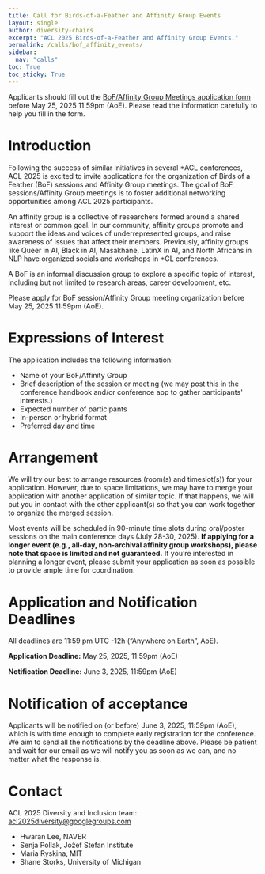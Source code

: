 ```yaml
---
title: Call for Birds-of-a-Feather and Affinity Group Events
layout: single
author: diversity-chairs
excerpt: "ACL 2025 Birds-of-a-Feather and Affinity Group Events."
permalink: /calls/bof_affinity_events/
sidebar:
  nav: "calls"
toc: True
toc_sticky: True
---
```




Applicants should fill out the [BoF/Affinity Group Meetings application form](https://forms.office.com/r/t43zHEJTH0) before May 25, 2025 11:59pm (AoE). Please read the information carefully to help you fill in the form.

# Introduction

Following the success of similar initiatives in several *ACL conferences, ACL 2025 is excited to invite applications for the organization of Birds of a Feather (BoF) sessions and Affinity Group meetings. The goal of BoF sessions/Affinity Group meetings is to foster additional networking opportunities among ACL 2025 participants.

An affinity group is a collective of researchers formed around a shared interest or common goal. In our community, affinity groups promote and support the ideas and voices of underrepresented groups, and raise awareness of issues that affect their members. Previously, affinity groups like Queer in AI, Black in AI, Masakhane, LatinX in AI, and North Africans in NLP have organized socials and workshops in *CL conferences.

A BoF is an informal discussion group to explore a specific topic of interest, including but not limited to research areas, career development, etc.

Please apply for BoF session/Affinity Group meeting organization before May 25, 2025 11:59pm (AoE).

# Expressions of Interest

The application includes the following information:
- Name of your BoF/Affinity Group
- Brief description of the session or meeting (we may post this in the conference handbook and/or conference app to gather participants' interests.)
- Expected number of participants
- In-person or hybrid format
- Preferred day and time

# Arrangement

We will try our best to arrange resources (room(s) and timeslot(s)) for your application. However, due to space limitations, we may have to merge your application with another application of similar topic. If that happens, we will put you in contact with the other applicant(s) so that you can work together to organize the merged session.

Most events will be scheduled in 90-minute time slots during oral/poster sessions on the main conference days (July 28-30, 2025). **If applying for a longer event (e.g., all-day, non-archival affinity group workshops), please note that space is limited and not guaranteed.** If you’re interested in planning a longer event, please submit your application as soon as possible to provide ample time for coordination.

# Application and Notification Deadlines

All deadlines are 11:59 pm UTC -12h (“Anywhere on Earth”, AoE).

**Application Deadline:** May 25, 2025, 11:59pm (AoE)

**Notification Deadline:** June 3, 2025, 11:59pm (AoE)

# Notification of acceptance

Applicants will be notified on (or before) June 3, 2025, 11:59pm (AoE), which is with time enough to complete early registration for the conference. We aim to send all the notifications by the deadline above. Please be patient and wait for our email as we will notify you as soon as we can, and no matter what the response is.

# Contact

ACL 2025 Diversity and Inclusion team: [acl2025diversity@googlegroups.com](mailto:acl2025diversity@googlegroups.com)

* Hwaran Lee, NAVER
* Senja Pollak, Jožef Stefan Institute
* Maria Ryskina, MIT
* Shane Storks, University of Michigan